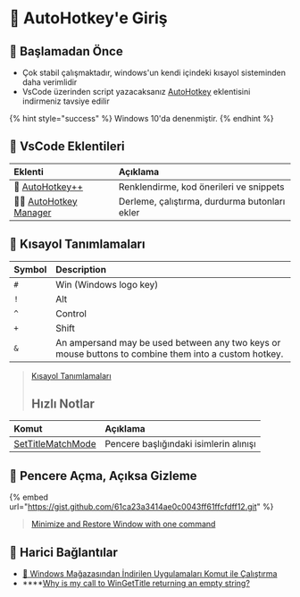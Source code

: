 # 🔰 AutoHotkey'e Giriş

## 🎈 Başlamadan Önce

* Çok stabil çalışmaktadır, windows'un kendi içindeki kısayol sisteminden daha verimlidir
* VsCode üzerinden script yazacaksanız [AutoHotkey](https://marketplace.visualstudio.com/items?itemName=slevesque.vscode-autohotkey) eklentisini indirmeniz tavsiye edilir

{% hint style="success" %}
Windows 10'da denenmiştir.
{% endhint %}

## 🌃 VsCode Eklentileri

| Eklenti | Açıklama |
| :--- | :--- |
| 🚀 [AutoHotkey++](https://marketplace.visualstudio.com/items?itemName=vinnyjames.vscode-autohotkey-vj) | Renklendirme, kod önerileri ve snippets |
| 👨‍💼 [AutoHotkey Manager](https://marketplace.visualstudio.com/items?itemName=Denis-net.vscode-ahk-manager) | Derleme, çalıştırma, durdurma butonları ekler |

## 🍍 Kısayol Tanımlamaları

| Symbol | Description |
| :--- | :--- |
| `#` | Win \(Windows logo key\) |
| `!` | Alt |
| `^` | Control |
| `+` | Shift |
| `&` | An ampersand may be used between any two keys or mouse buttons to combine them into a custom hotkey. |

> [Kısayol Tanımlamaları](https://www.autohotkey.com/docs/Tutorial.htm#s21)
>
> ## Hızlı Notlar

| Komut | Açıklama |
| :--- | :--- |
| [SetTitleMatchMode](https://www.autohotkey.com/docs/commands/SetTitleMatchMode.htm) | Pencere başlığındaki isimlerin alınışı |

## 👀 Pencere Açma, Açıksa Gizleme

{% embed url="https://gist.github.com/61ca23a3414ae0c0043ff61ffcfdff12.git" %}

> [Minimize and Restore Window with one command](https://autohotkey.com/board/topic/49207-minimize-and-restore-window-with-one-command/?p=306623)

## 🔗 Harici Bağlantılar

* [👜 Windows Mağazasından İndirilen Uygulamaları Komut ile Çalıştırma](https://github.com/yedhrab/YWindows10/tree/0c092d489e79c475b0a1f5ae555a12a98465b295/3%20-%20Windows%2010%20Diğer%20Notlar/Windows%2010%20Diğer%20Notlar/Windows%20Mağazasından%20İndirilen%20Uygulamaları%20Komut%20ile%20Çalıştırma.md)
* \*\*\*\*[Why is my call to WinGetTitle returning an empty string?](https://stackoverflow.com/questions/54570212/why-is-my-call-to-wingettitle-returning-an-empty-string)

